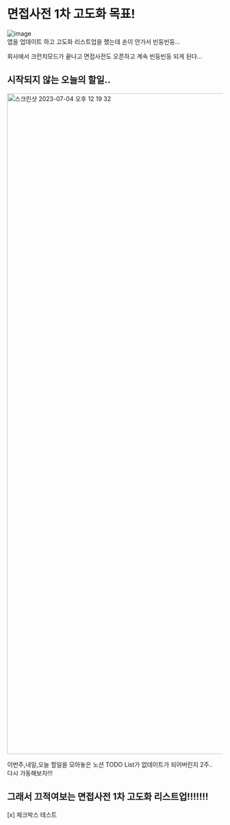 # 면접사전 1차 고도화 목표!

![image](https://github.com/brody424/TIL/assets/15370950/67540f3c-40fd-420d-9365-18c61c413a15)  
앱을 업데이트 하고 고도화 리스트업을 했는데 손이 안가서 빈둥빈둥...  

회사에서 크런치모드가 끝나고 면접사전도 오픈하고 계속 빈둥빈둥 되게 된다...


## 시작되지 않는 오늘의 할일..
<img width="1540" alt="스크린샷 2023-07-04 오후 12 19 32" src="https://github.com/brody424/TIL/assets/15370950/2098c0cf-b85b-4784-90f1-af5aacd6afcc">

이번주,내일,오늘 할일을 모아놓은 노션 TODO List가 없데이트가 되어버린지 2주..  
다시 가동해보자!!! 

## 그래서 끄적여보는 면접사전 1차 고도화 리스트업!!!!!!!

[x] 체크박스 테스트